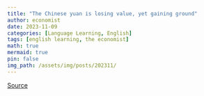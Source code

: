 ```yaml
---
title: "The Chinese yuan is losing value, yet gaining ground"
author: economist
date: 2023-11-09
categories: [Language Learning, English]
tags: [english learning, the economist]
math: true
mermaid: true
pin: false
img_path: /assets/img/posts/202311/
---
```






[Source](https://www.economist.com/graphic-detail/2023/10/06/dont-blame-quiet-quitting-on-gen-z)



